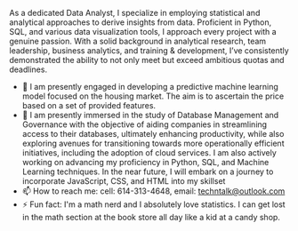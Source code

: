 As a dedicated Data Analyst, I specialize in employing statistical and analytical approaches to derive insights from data. Proficient in Python, SQL, and various data visualization tools, I approach every project with a genuine passion. 
With a solid background in analytical research, team leadership, business analytics, and training & development, I’ve consistently demonstrated the ability to not only meet but exceed ambitious quotas and deadlines. 

- 🔭 I am presently engaged in developing a predictive machine learning model focused on the housing market. The aim is to ascertain the price based on a set of provided features.
- 🌱 I am presently immersed in the study of Database Management and Governance with the objective of aiding companies in streamlining access to their databases, ultimately enhancing productivity, while also exploring avenues for transitioning towards more operationally efficient initiatives, including the adoption of cloud services. I am also actively working on advancing my proficiency in Python, SQL, and Machine Learning techniques. In the near future, I will embark on a journey to incorporate JavaScript, CSS, and HTML into my skillset
-   📫 How to reach me: cell: 614-313-4648, email: techntalk@outlook.com
-  ⚡ Fun fact: I'm a math nerd and I absolutely love statistics. I can get lost in the math section at the book store all day like a kid at a candy shop.
<!--
**TechNTalk/TechNTalk** is a ✨ _special_ ✨ repository because its `README.md` (this file) appears on your GitHub profile.

Here are some ideas to get you started:

- 🔭 I’m currently working on ...
- 🌱 I’m currently learning ...
- 👯 I’m looking to collaborate on ...
- 🤔 I’m looking for help with ...
- 💬 Ask me about ...
- 📫 How to reach me: ...
- 😄 Pronouns: ...
- ⚡ Fun fact: ...
-->
